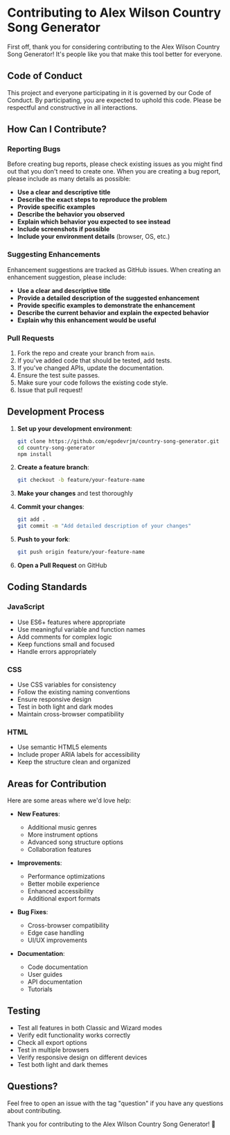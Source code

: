 # Contributing to Alex Wilson Country Song Generator

First off, thank you for considering contributing to the Alex Wilson Country Song Generator! It's people like you that make this tool better for everyone.

## Code of Conduct

This project and everyone participating in it is governed by our Code of Conduct. By participating, you are expected to uphold this code. Please be respectful and constructive in all interactions.

## How Can I Contribute?

### Reporting Bugs

Before creating bug reports, please check existing issues as you might find out that you don't need to create one. When you are creating a bug report, please include as many details as possible:

* **Use a clear and descriptive title**
* **Describe the exact steps to reproduce the problem**
* **Provide specific examples**
* **Describe the behavior you observed**
* **Explain which behavior you expected to see instead**
* **Include screenshots if possible**
* **Include your environment details** (browser, OS, etc.)

### Suggesting Enhancements

Enhancement suggestions are tracked as GitHub issues. When creating an enhancement suggestion, please include:

* **Use a clear and descriptive title**
* **Provide a detailed description of the suggested enhancement**
* **Provide specific examples to demonstrate the enhancement**
* **Describe the current behavior and explain the expected behavior**
* **Explain why this enhancement would be useful**

### Pull Requests

1. Fork the repo and create your branch from `main`.
2. If you've added code that should be tested, add tests.
3. If you've changed APIs, update the documentation.
4. Ensure the test suite passes.
5. Make sure your code follows the existing code style.
6. Issue that pull request!

## Development Process

1. **Set up your development environment**:
   ```bash
   git clone https://github.com/egodevrjm/country-song-generator.git
   cd country-song-generator
   npm install
   ```

2. **Create a feature branch**:
   ```bash
   git checkout -b feature/your-feature-name
   ```

3. **Make your changes** and test thoroughly

4. **Commit your changes**:
   ```bash
   git add .
   git commit -m "Add detailed description of your changes"
   ```

5. **Push to your fork**:
   ```bash
   git push origin feature/your-feature-name
   ```

6. **Open a Pull Request** on GitHub

## Coding Standards

### JavaScript
- Use ES6+ features where appropriate
- Use meaningful variable and function names
- Add comments for complex logic
- Keep functions small and focused
- Handle errors appropriately

### CSS
- Use CSS variables for consistency
- Follow the existing naming conventions
- Ensure responsive design
- Test in both light and dark modes
- Maintain cross-browser compatibility

### HTML
- Use semantic HTML5 elements
- Include proper ARIA labels for accessibility
- Keep the structure clean and organized

## Areas for Contribution

Here are some areas where we'd love help:

- **New Features**:
  - Additional music genres
  - More instrument options
  - Advanced song structure options
  - Collaboration features

- **Improvements**:
  - Performance optimizations
  - Better mobile experience
  - Enhanced accessibility
  - Additional export formats

- **Bug Fixes**:
  - Cross-browser compatibility
  - Edge case handling
  - UI/UX improvements

- **Documentation**:
  - Code documentation
  - User guides
  - API documentation
  - Tutorials

## Testing

- Test all features in both Classic and Wizard modes
- Verify edit functionality works correctly
- Check all export options
- Test in multiple browsers
- Verify responsive design on different devices
- Test both light and dark themes

## Questions?

Feel free to open an issue with the tag "question" if you have any questions about contributing.

Thank you for contributing to the Alex Wilson Country Song Generator! 🎸
